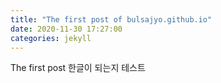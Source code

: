 ```yaml
---
title: "The first post of bulsajyo.github.io"
date: 2020-11-30 17:27:00
categories: jekyll
---
```


The first post
한글이 되는지 테스트
